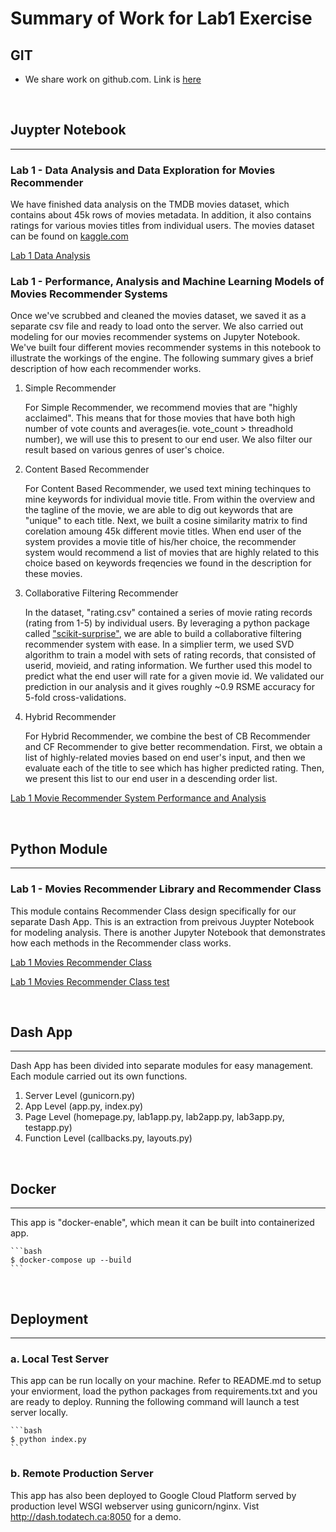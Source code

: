 # Summary of Work for Lab1 Exercise

## GIT

- We share work on github.com. Link is [here](https://github.com/todatech/csda-lab.git)

<br />

## Juypter Notebook

---

### Lab 1 - Data Analysis and Data Exploration for Movies Recommender

We have finished data analysis on the TMDB movies dataset, which contains about 45k rows of movies metadata. In addition, it also contains ratings for various movies titles from individual users. The movies dataset can be found on [kaggle.com](https://www.kaggle.com/rounakbanik/the-movies-dataset)

[Lab 1 Data Analysis](lab1/movies_data_explore.ipynb)

### Lab 1 - Performance, Analysis and Machine Learning Models of Movies Recommender Systems

Once we've scrubbed and cleaned the movies dataset, we saved it as a separate csv file and ready to load onto the server. We also carried out modeling for our movies recommender systems on Jupyter Notebook. We've built four different movies recommender systems in this notebook to illustrate the  workings of the engine. The following summary gives a brief description of how each recommender works.

1. Simple Recommender

    For Simple Recommender, we recommend movies that are "highly acclaimed". This means that for those movies that have both high number of vote counts and averages(ie. vote_count > threadhold number), we will use this to present to our end user. We also filter our result based on various genres of user's choice.

2. Content Based Recommender

    For Content Based Recommender, we used text mining techinques to mine keywords for individual movie title. From within the overview and the tagline of the movie, we are able to dig out keywords that are "unique" to each title. Next, we built a cosine similarity matrix to find corelation amoung 45k different movie titles. When end user of the system provides a movie title of his/her choice, the recommender system would recommend a list of movies that are highly related to this choice based on keywords freqencies we found in the description for these movies.  

3. Collaborative Filtering Recommender

    In the dataset, "rating.csv" contained a series of movie rating records (rating from 1-5) by individual users. By leveraging a python package called ["scikit-surprise"](http://surpriselib.com/), we are able to build a collaborative filtering recommender system with ease. In a simplier term, we used SVD algorithm to train a model with sets of rating records, that consisted of userid, movieid, and rating information.  We further used this model to predict what the end user will rate for a given movie id.  We validated our prediction in our analysis and it gives roughly  ~0.9 RSME accuracy for 5-fold cross-validations.

4. Hybrid Recommender

    For Hybrid Recommender, we combine the best of CB Recommender and CF Recommender to give better recommendation. First, we obtain a list of highly-related movies based on end user's input, and then we evaluate each of the title to see which has higher predicted rating. Then, we present this list to our end user in a descending order list.

[Lab 1 Movie Recommender System Performance and Analysis](lab1/movies_recommender.ipynb)

<br />

## Python Module

---

### Lab 1 - Movies Recommender Library and Recommender Class

This module contains Recommender Class design specifically for our separate Dash App. This is an extraction from preivous Juypter Notebook for modeling analysis. There is another Jupyter Notebook that demonstrates how each methods in the Recommender class works.

[Lab 1 Movies Recommender Class](lab1/movies.py)

[Lab 1 Movies Recommender Class test](lab/movies_class_test.ipynb)

<br />

## Dash App

---

Dash App has been divided into separate modules for easy management. Each module carried out its own functions.

1. Server Level (gunicorn.py)
2. App Level (app.py, index.py)
3. Page Level (homepage.py, lab1app.py, lab2app.py, lab3app.py, testapp.py)
4. Function Level (callbacks.py, layouts.py)

<br />

## Docker

---

This app is "docker-enable", which mean it can be built into containerized app.

    ```bash
    $ docker-compose up --build
    ```

<br />

## Deployment

---

### a. Local Test Server

This app can be run locally on your machine. Refer to README.md to setup your enviorment, load the python packages from requirements.txt and you are ready to deploy. Running the following command will launch a test server locally.

    ```bash
    $ python index.py
    ```

### b. Remote Production Server

This app has also been deployed to Google Cloud Platform served by production level WSGI webserver using gunicorn/nginx. Vist http://dash.todatech.ca:8050 for a demo.
